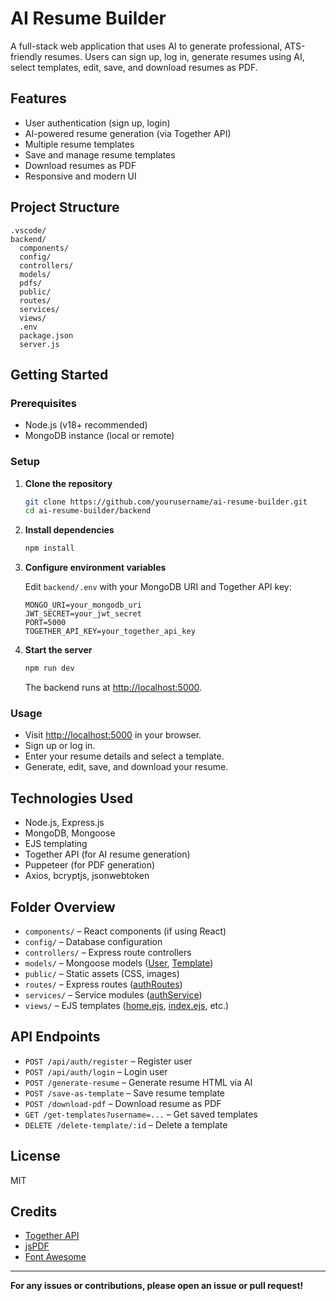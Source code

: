# AI Resume Builder

A full-stack web application that uses AI to generate professional, ATS-friendly resumes. Users can sign up, log in, generate resumes using AI, select templates, edit, save, and download resumes as PDF.

## Features

- User authentication (sign up, login)
- AI-powered resume generation (via Together API)
- Multiple resume templates
- Save and manage resume templates
- Download resumes as PDF
- Responsive and modern UI

## Project Structure

```
.vscode/
backend/
  components/
  config/
  controllers/
  models/
  pdfs/
  public/
  routes/
  services/
  views/
  .env
  package.json
  server.js
```

## Getting Started

### Prerequisites

- Node.js (v18+ recommended)
- MongoDB instance (local or remote)

### Setup

1. **Clone the repository**

   ```sh
   git clone https://github.com/yourusername/ai-resume-builder.git
   cd ai-resume-builder/backend
   ```

2. **Install dependencies**

   ```sh
   npm install
   ```

3. **Configure environment variables**

   Edit `backend/.env` with your MongoDB URI and Together API key:

   ```
   MONGO_URI=your_mongodb_uri
   JWT_SECRET=your_jwt_secret
   PORT=5000
   TOGETHER_API_KEY=your_together_api_key
   ```

4. **Start the server**

   ```sh
   npm run dev
   ```

   The backend runs at [http://localhost:5000](http://localhost:5000).

### Usage

- Visit [http://localhost:5000](http://localhost:5000) in your browser.
- Sign up or log in.
- Enter your resume details and select a template.
- Generate, edit, save, and download your resume.

## Technologies Used

- Node.js, Express.js
- MongoDB, Mongoose
- EJS templating
- Together API (for AI resume generation)
- Puppeteer (for PDF generation)
- Axios, bcryptjs, jsonwebtoken

## Folder Overview

- `components/` – React components (if using React)
- `config/` – Database configuration
- `controllers/` – Express route controllers
- `models/` – Mongoose models ([User](backend/models/User.js), [Template](backend/models/Template.js))
- `public/` – Static assets (CSS, images)
- `routes/` – Express routes ([authRoutes](backend/routes/authRoutes.js))
- `services/` – Service modules ([authService](backend/services/authService.js))
- `views/` – EJS templates ([home.ejs](backend/views/home.ejs), [index.ejs](backend/views/index.ejs), etc.)

## API Endpoints

- `POST /api/auth/register` – Register user
- `POST /api/auth/login` – Login user
- `POST /generate-resume` – Generate resume HTML via AI
- `POST /save-as-template` – Save resume template
- `POST /download-pdf` – Download resume as PDF
- `GET /get-templates?username=...` – Get saved templates
- `DELETE /delete-template/:id` – Delete a template

## License

MIT

## Credits

- [Together API](https://www.together.ai/)
- [jsPDF](https://github.com/parallax/jsPDF)
- [Font Awesome](https://fontawesome.com/)

---

**For any issues or contributions, please open an issue or pull request!**
 
